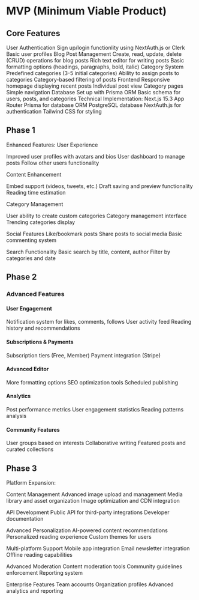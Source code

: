 # MVP (Minimum Viable Product)

## Core Features

User Authentication
Sign up/login functionlity using NextAuth.js or Clerk
Basic user profiles
Blog Post Management
Create, read, update, delete (CRUD) operations for blog posts
Rich text editor for writing posts
Basic formatting options (headings, paragraphs, bold, italic)
Category System
Predefined categories (3-5 initial categories)
Ability to assign posts to categories
Category-based filtering of posts
Frontend
Responsive homepage displaying recent posts
Individual post view
Category pages
Simple navigation
Database
Set up with Prisma ORM
Basic schema for users, posts, and categories
Technical Implementation:
Next.js 15.3 App Router
Prisma for database ORM
PostgreSQL database
NextAuth.js for authentication
Tailwind CSS for styling

## Phase 1

Enhanced Features:
User Experience

Improved user profiles with avatars and bios
User dashboard to manage posts
Follow other users functionality

Content Enhancement

Embed support (videos, tweets, etc.)
Draft saving and preview functionality
Reading time estimation

Category Management

User ability to create custom categories
Category management interface
Trending categories display

Social Features
Like/bookmark posts
Share posts to social media
Basic commenting system

Search Functionality
Basic search by title, content, author
Filter by categories and date

## Phase 2

### Advanced Features

#### User Engagement

Notification system for likes, comments, follows
User activity feed
Reading history and recommendations

#### Subscriptions & Payments

Subscription tiers (Free, Member)
Payment integration (Stripe)

#### Advanced Editor

More formatting options
SEO optimization tools
Scheduled publishing

#### Analytics

Post performance metrics
User engagement statistics
Reading patterns analysis

#### Community Features

User groups based on interests
Collaborative writing
Featured posts and curated collections

## Phase 3

Platform Expansion:

Content Management
Advanced image upload and management
Media library and asset organization
Image optimization and CDN integration

API Development
Public API for third-party integrations
Developer documentation

Advanced Personalization
AI-powered content recommendations
Personalized reading experience
Custom themes for users

Multi-platform Support
Mobile app integration
Email newsletter integration
Offline reading capabilities

Advanced Moderation
Content moderation tools
Community guidelines enforcement
Reporting system

Enterprise Features
Team accounts
Organization profiles
Advanced analytics and reporting

